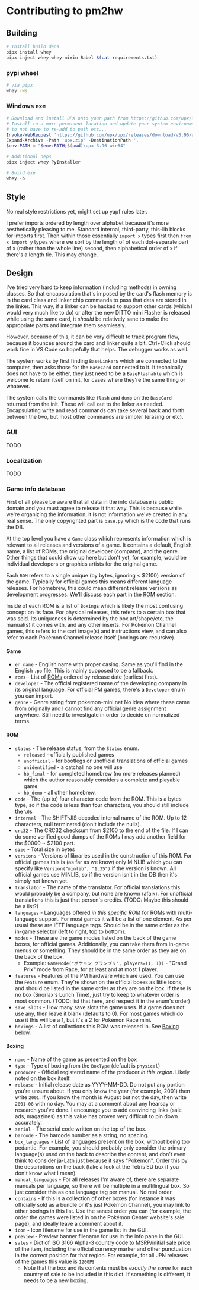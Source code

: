 # Contributing to pm2hw

## Building

```sh
# Install build deps
pipx install whey
pipx inject whey whey-mixin Babel $(cat requirements.txt)
```

### pypi wheel

```sh
# via pipx
whey -ws
```

### Windows exe

```ps1
# Download and install UPX onto your path from https://github.com/upx/upx/releases/
# Install to a more permanent location and update your system environment variables
# to not have to re-add to path etc...
Invoke-WebRequest 'https://github.com/upx/upx/releases/download/v3.96/upx-3.96-win64.zip' -OutFile 'upx.zip'
Expand-Archive -Path 'upx.zip' -DestinationPath '.'
$env:PATH = "$env:PATH;$(pwd)\upx-3.96-win64"

# Additional deps
pipx inject whey PyInstaller

# Build exe
whey -b
```

## Style

No real style restrictions yet, might set up yapf rules later.

I prefer imports ordered by length over alphabet because it's more aesthetically pleasing to me. Standard internal, third-party, this-lib blocks for imports first. Then within those essentially `import x` types first then `from x import y` types where we sort by the length of of each dot-separate part of x (rather than the whole line) second, then alphabetical order of x if there's a length tie. This may change.

## Design

I've tried very hard to keep information (including methods) in owning classes. So that encapsulation that's imposed by the card's flash memory is in the card class and linker chip commands to pass that data are stored in the linker. This way, if a linker can be hacked to support other cards (which I would very much like to do) or after the new DITTO mini Flasher is released while using the same card, it _should_ be relatively sane to make the appropriate parts and integrate them seamlessly.

However, because of this, it can be very difficult to track program flow, because it bounces around the card and linker quite a bit. Ctrl+Click should work fine in VS Code so hopefully that helps. The debugger works as well.

The system works by first finding `BaseLinker`s which are connected to the computer, then asks those for the `BaseCard` connected to it. It technically does not have to be either, they just need to be a `BaseFlashable` which is welcome to return itself on init, for cases where they're the same thing or whatever.

The system calls the commands like `flash` and `dump` on the `BaseCard` returned from the init. These will call out to the linker as needed. Encapsulating write and read commands can take several back and forth between the two, but most other commands are simpler (erasing or etc).

### GUI

TODO

### Localization

TODO

### Game info database

First of all please be aware that all data in the info database is public domain and you must agree to release it that way. This is because while we're organizing the information, it is not information we've created in any real sense. The only copyrighted part is `base.py` which is the code that runs the DB.

At the top level you have a `Game` class which represents information which is relevant to all releases and versions of a game. It contains a default, English name, a list of ROMs, the original developer (company), and the genre. Other things that could show up here but don't yet, for example, would be individual developers or graphics artists for the original game.

Each `ROM` refers to a single unique (by bytes, ignoring < $2100) version of the game. Typically for official games this means different language releases. For homebrew, this could mean different release versions as development progresses. We'll discuss each part in the [ROM](#rom) section.

Inside of each ROM is a list of `Boxing`s which is likely the most confusing concept on its face. For physical releases, this refers to a certain box that was sold. Its uniqueness is determined by the box art/shape/etc, the manual(s) it comes with, and any other inserts. For Pokémon Channel games, this refers to the cart image(s) and instructions view, and can also refer to each Pokémon Channel release itself (boxings are recursive).

#### Game

* `en_name` - English name with proper casing. Same as you'll find in the English `.po` file. This is mainly supposed to be a fallback.
* `roms` - List of [ROMs](#rom) ordered by release date (earliest first).
* `developer` - The official registered name of the developing company in its original language. For official PM games, there's a `Developer` enum you can import.
* `genre` - Genre string from pokemon-mini.net No idea where these came from originally and I cannot find any official genre assignment anywhere. Still need to investigate in order to decide on normalized terms.

#### ROM

* `status` - The release status, from the `Status` enum.
  * `released` - officially published games
  * `unofficial` - for bootlegs or unofficial translations of official games
  * `unidentified` - a catchall no one will use
  * `hb_final` - for completed homebrew (no more releases planned) which the author reasonably considers a complete and playable game
  * `hb_demo` - all other homebrew.
* `code` - The (up to) four character code from the ROM. This is a bytes type, so if the code is less than four characters, you should still include the `\0`s
* `internal` - The SHIFT-JIS decoded internal name of the ROM. Up to 12 characters, null terminated (don't include the nulls).
* `crc32` - The CRC32 checksum from $2100 to the end of the file. If I can do some verified good dumps of the ROMs I may add another field for the $0000 ~ $2100 part.
* `size` - Total size in bytes
* `versions` - Versions of libraries used in the construction of this ROM. For official games this is (as far as we know) only MINLIB which you can specify like `Version("minlib", "1.35")` if the version is known. All official games use MINLIB, so if the version isn't in the DB then it's simply not known yet.
* `translator` - The name of the translator. For official translations this would probably be a company, but none are known (afaik). For unofficial translations this is just that person's credits. (TODO: Maybe this should be a list?)
* `languages` - Languages offered _in this specific ROM_ for ROMs with multi-language support. For most games it will be a list of one element. As per usual these are IETF language tags. Should be in the same order as the in-game selector (left to right, top to bottom).
* `modes` - These are the game modes listed on the back of the game boxes, for official games. Additionally, you can take them from in-game menus or something. They should be in the same order as they are on the back of the box.
  * Example: `GameMode("ポケモン グランプリ", players=(1, 1))` - "Grand Prix" mode from Race, for at least and at most 1 player.
* `features` - Features of the PM hardware which are used. You can use the `Feature` enum. They're shown on the official boxes as little icons, and should be listed in the same order as they are on the box. If these is no box (Snorlax's Lunch Time), just try to keep to whatever order is most common. (TODO: list that here, and respect it in the enum's order)
* `save_slots` - How many save slots the game uses. If a game does not use any, then leave it blank (defaults to 0). For most games which do use it this will be a 1, but it's a 2 for Pokémon Race mini.
* `boxings` - A list of collections this ROM was released in. See [Boxing](#boxing) below.

#### Boxing

* `name` - Name of the game as presented on the box
* `type` - Type of boxing from the `BoxType` (default is `physical`)
* `producer` - Official registered name of the producer _in this region_. Likely noted on the box itself.
* `release` - Initial release date as YYYY-MM-DD. Do not put any portion you're unsure about. If you only know the year (for example, 2001) then write `2001`. If you know the month is August but not the day, then write `2001-08` with no day. You may at a comment about any hearsay or research you've done. I encourage you to add convincing links (sale ads, magazines) as this value has proven very difficult to pin down accurately.
* `serial` - The serial code written on the top of the box.
* `barcode` - The barcode number as a string, no spacing.
* `box_languages` - List of languages present on the box, without being too pedantic. For example, you should probably only consider the primary language(s) used on the back to describe the content, and don't even think to consider ja-Latn just because it says "Pokémon". Order this by the descriptions on the back (take a look at the Tetris EU box if you don't know what I mean).
* `manual_languages` - For all releases I'm aware of, there are separate manuals per language, so there will be multiple in a multilingual box. So just consider this as one language tag per manual. No real order.
* `contains` - If this is a collection of other boxes (for instance it was officially sold as a bundle or it's just Pokémon Channel), you may link to other boxings in this list. Use the sanest order you can (for example, the order the games were listed in on the Pokémon Center website's sale page), and ideally leave a comment about it.
* `icon` - Icon filename for use in the game list in the GUI.
* `preview` - Preview banner filename for use in the info pane in the GUI.
* `sales` - Dict of ISO 3166 Alpha-3 country code to MSRP/initial sale price of the item, including the official currency marker and other punctuation in the correct position for that region. For example, for all JPN releases of the games this value is `1200円`
  * Note that the box and its contents must be _exactly the same_ for each country of sale to be included in this dict. If something is different, it needs to be a new boxing.
